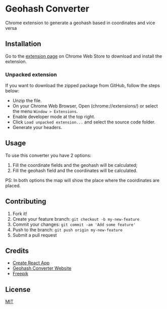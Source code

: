 # Geohash Converter
Chrome extension to generate a geohash based in coordinates and vice versa

## Installation
Go to the [extension page](https://chrome.google.com/webstore/detail/geohash-converter/eldjdjjgeodihnmgembhcojljhinlehj) 
on Chrome Web Store to download and install the extension.

### Unpacked extension
If you want to download the zipped package from GitHub, follow the steps below:
- Unzip the file.
- On your Chrome Web Browser, Open (chrome://extensions/) or select the menu `Window > Extensions`.
- Enable developer mode at the top right.
- Click `Load unpacked extension...` and select the source code folder.
- Generate your headers.

## Usage
To use this converter you have 2 options:
  1. Fill the coordinate fields and the geohash will be calculated;
  2. Fill the geohash field and the coordinates will be calculated.

PS: In both options the map will show the place where the coordinates are placed.

## Contributing
1. Fork it!
2. Create your feature branch: `git checkout -b my-new-feature`
3. Commit your changes: `git commit -am 'Add some feature'`
4. Push to the branch: `git push origin my-new-feature`
5. Submit a pull request

## Credits
  * [Create React App](https://github.com/facebook/create-react-app)
  * [Geohash Converter Website](http://geohash.co/)
  * [Freepik](https://www.freepik.com/?__hstc=57440181.7e77997cccd2700b82ae160b8417ffaf.1560272477995.1560272477995.1560353252453.2&__hssc=57440181.1.1560353252453&__hsfp=2825435680)

## License

[MIT](./LICENSE)
